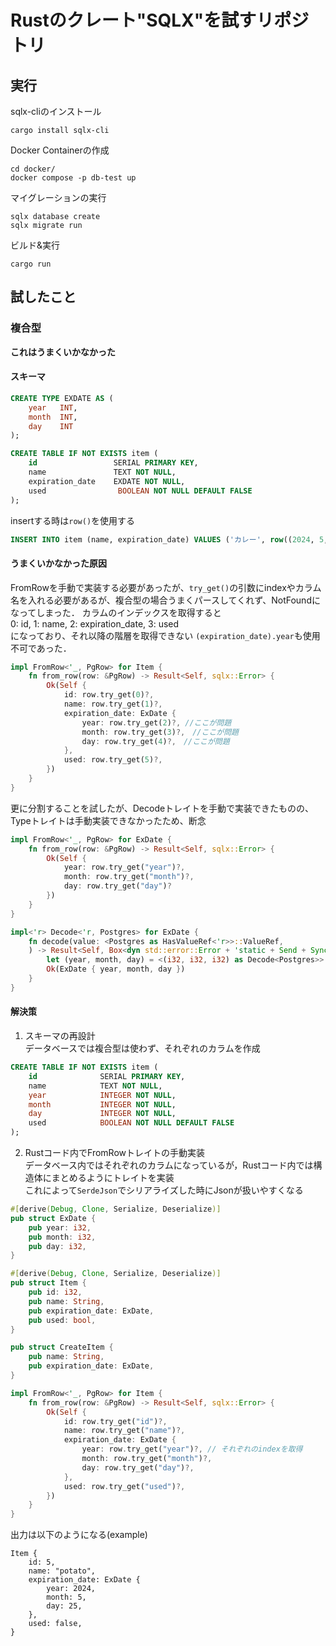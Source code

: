 # Rustのクレート"SQLX"を試すリポジトリ
## 実行
sqlx-cliのインストール
```
cargo install sqlx-cli
```
Docker Containerの作成
```
cd docker/
docker compose -p db-test up
```
マイグレーションの実行
```
sqlx database create
sqlx migrate run
```
ビルド&実行
```
cargo run
```

## 試したこと
### 複合型
**これはうまくいかなかった**  

#### スキーマ  
```sql
CREATE TYPE EXDATE AS (
    year   INT,
    month  INT,
    day    INT
);

CREATE TABLE IF NOT EXISTS item (
    id                 SERIAL PRIMARY KEY,
    name               TEXT NOT NULL,
    expiration_date    EXDATE NOT NULL,  
    used                BOOLEAN NOT NULL DEFAULT FALSE
);

```
insertする時は```row()```を使用する  
```sql
INSERT INTO item (name, expiration_date) VALUES ('カレー', row((2024, 5, 1)));
```
#### うまくいかなかった原因
FromRowを手動で実装する必要があったが、```try_get()```の引数にindexやカラム名を入れる必要があるが、複合型の場合うまくパースしてくれず、NotFoundになってしまった．
カラムのインデックスを取得すると  
0: id, 1: name, 2: expiration_date, 3: used  
になっており、それ以降の階層を取得できない
```(expiration_date).year```も使用不可であった．
```rust
impl FromRow<'_, PgRow> for Item {
    fn from_row(row: &PgRow) -> Result<Self, sqlx::Error> {
        Ok(Self {
            id: row.try_get(0)?,
            name: row.try_get(1)?,
            expiration_date: ExDate {
                year: row.try_get(2)?, //ここが問題
                month: row.try_get(3)?,　//ここが問題
                day: row.try_get(4)?,　//ここが問題
            },
            used: row.try_get(5)?,
        })
    }
}
```

更に分割することを試したが、Decodeトレイトを手動で実装できたものの、Typeトレイトは手動実装できなかったため、断念
```rust
impl FromRow<'_, PgRow> for ExDate {
    fn from_row(row: &PgRow) -> Result<Self, sqlx::Error> {
        Ok(Self {
            year: row.try_get("year")?,
            month: row.try_get("month")?,
            day: row.try_get("day")?
        })
    }
}

impl<'r> Decode<'r, Postgres> for ExDate {
    fn decode(value: <Postgres as HasValueRef<'r>>::ValueRef,
    ) -> Result<Self, Box<dyn std::error::Error + 'static + Send + Sync>> {
        let (year, month, day) = <(i32, i32, i32) as Decode<Postgres>>::decode(value)?;
        Ok(ExDate { year, month, day })
    }
}
```

#### 解決策
1. スキーマの再設計  
データベースでは複合型は使わず、それぞれのカラムを作成
```sql
CREATE TABLE IF NOT EXISTS item (
    id              SERIAL PRIMARY KEY,
    name            TEXT NOT NULL,
    year            INTEGER NOT NULL,
    month           INTEGER NOT NULL,
    day             INTEGER NOT NULL,
    used            BOOLEAN NOT NULL DEFAULT FALSE
);
```

2. Rustコード内でFromRowトレイトの手動実装  
データベース内ではそれぞれのカラムになっているが，Rustコード内では構造体にまとめるようにトレイトを実装  
これによって```SerdeJson```でシリアライズした時にJsonが扱いやすくなる
```rust
#[derive(Debug, Clone, Serialize, Deserialize)]
pub struct ExDate {
    pub year: i32,
    pub month: i32,
    pub day: i32,
}

#[derive(Debug, Clone, Serialize, Deserialize)]
pub struct Item {
    pub id: i32,
    pub name: String,
    pub expiration_date: ExDate,
    pub used: bool,
}

pub struct CreateItem {
    pub name: String,
    pub expiration_date: ExDate,
}

impl FromRow<'_, PgRow> for Item {
    fn from_row(row: &PgRow) -> Result<Self, sqlx::Error> {
        Ok(Self {
            id: row.try_get("id")?,
            name: row.try_get("name")?,
            expiration_date: ExDate {
                year: row.try_get("year")?, // それぞれのindexを取得
                month: row.try_get("month")?,
                day: row.try_get("day")?,
            },
            used: row.try_get("used")?,
        })
    }
}
```

出力は以下のようになる(example)
```
Item {
    id: 5,
    name: "potato",
    expiration_date: ExDate {
        year: 2024,
        month: 5,
        day: 25,
    },
    used: false,
}
```
